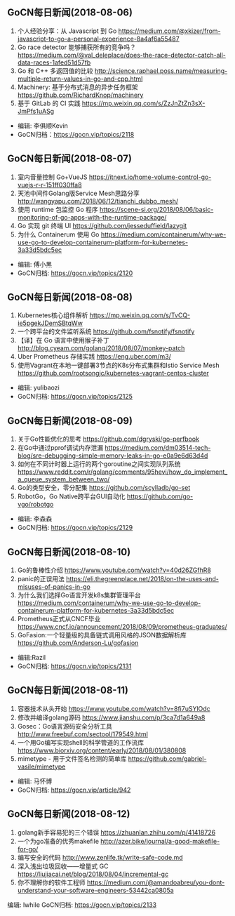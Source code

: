 GoCN每日新闻(2018-08-06)
---

1. 个人经验分享：从 Javascript 到 Go https://medium.com/@xkizer/from-javascript-to-go-a-personal-experience-8a4af6a55487
2. Go race detector 能够捕获所有的竞争吗？ https://medium.com/@val_deleplace/does-the-race-detector-catch-all-data-races-1afed51d57fb
3. Go 和 C++ 多返回值的比较 http://science.raphael.poss.name/measuring-multiple-return-values-in-go-and-cpp.html
4. Machinery: 基于分布式消息的异步任务框架 https://github.com/RichardKnop/machinery
5. 基于 GitLab 的 CI 实践 https://mp.weixin.qq.com/s/ZzJnZtZn3sX-JmPfs1uASg

* 编辑: 李俱顺Kevin
* GoCN归档：https://gocn.vip/topics/2118

## GoCN每日新闻(2018-08-07)

1. 室内音量控制 Go+VueJS  https://itnext.io/home-volume-control-go-vuejs-r-r-151ff030ffa8
2. 天池中间件Golang版Service Mesh思路分享 http://wangyapu.com/2018/06/12/tianchi_dubbo_mesh/
3. 使用 runtime 包监控 Go 程序 https://scene-si.org/2018/08/06/basic-monitoring-of-go-apps-with-the-runtime-package/
4. Go 实现 git 终端 UI https://github.com/jesseduffield/lazygit
5. 为什么 Containerum 使用 Go https://medium.com/containerum/why-we-use-go-to-develop-containerum-platform-for-kubernetes-3a33d5bdc5ec

* 编辑: 傅小黑
* GoCN归档: https://gocn.vip/topics/2120


## GoCN每日新闻(2018-08-08)

1. Kubernetes核心组件解析 https://mp.weixin.qq.com/s/TvCQ-ie5pgekJDemSBtqWw
2. 一个跨平台的文件监听系统 https://github.com/fsnotify/fsnotify
3. 【译】在 Go 语言中使用猴子补丁 http://blog.cyeam.com/golang/2018/08/07/monkey-patch
4. Uber Prometheus 存储实践 https://eng.uber.com/m3/
5. 使用Vagrant在本地一键部署3节点的K8s分布式集群和Istio Service Mesh https://github.com/rootsongjc/kubernetes-vagrant-centos-cluster

* 编辑: yulibaozi
* GoCN归档: https://gocn.vip/topics/2125


## GoCN每日新闻(2018-08-09)

1. 关于Go性能优化的思考 https://github.com/dgryski/go-perfbook
2. 在Go中通过pprof调试内存泄漏 https://medium.com/dm03514-tech-blog/sre-debugging-simple-memory-leaks-in-go-e0a9e6d63d4d
3. 如何在不同计时器上运行的两个goroutine之间实现队列系统 https://www.reddit.com/r/golang/comments/95hevi/how_do_implement_a_queue_system_between_two/
4. Go的类型安全，零分配集 https://github.com/scylladb/go-set
5. RobotGo，Go Native跨平台GUI自动化 https://github.com/go-vgo/robotgo


* 编辑: 李森森
* GoCN归档: https://gocn.vip/topics/2129

## GoCN每日新闻(2018-08-10)

1. Go的鲁棒性介绍 https://www.youtube.com/watch?v=40d26ZGfhR8
2. panic的正误用法 https://eli.thegreenplace.net/2018/on-the-uses-and-misuses-of-panics-in-go
3. 为什么我们选择Go语言开发k8s集群管理平台 https://medium.com/containerum/why-we-use-go-to-develop-containerum-platform-for-kubernetes-3a33d5bdc5ec
4. Prometheus正式从CNCF毕业 https://www.cncf.io/announcement/2018/08/09/prometheus-graduates/
5. GoFasion:一个轻量级的具备链式调用风格的JSON数据解析库 https://github.com/Anderson-Lu/gofasion

* 编辑:Razil
* GoCN归档: https://gocn.vip/topics/2131

## GoCN每日新闻(2018-08-11)

1. 容器技术从头开始 https://www.youtube.com/watch?v=8fi7uSYlOdc
2. 修改并编译golang源码 https://www.jianshu.com/p/3ca7d1a649a8
3. Gosec：Go语言源码安全分析工具 http://www.freebuf.com/sectool/179549.html
4. 一个用Go编写实现shell的科学管道的工作流库 https://www.biorxiv.org/content/early/2018/08/01/380808
5. mimetype - 用于文件签名检测的简单库 https://github.com/gabriel-vasile/mimetype

* 编辑: 马怀博
* GoCN归档: https://gocn.vip/article/942

## GoCN每日新闻(2018-08-12)

1. golang新手容易犯的三个错误 https://zhuanlan.zhihu.com/p/41418726 
2. 一个为go准备的优秀makefile http://azer.bike/journal/a-good-makefile-for-go/
3. 编写安全的代码 http://www.zenlife.tk/write-safe-code.md
4. 深入浅出垃圾回收——增量式 GC https://liujiacai.net/blog/2018/08/04/incremental-gc
5. 你不理解你的软件工程师  https://medium.com/@amandoabreu/you-dont-understand-your-software-engineers-53442ca0805a

编辑: lwhile
GoCN归档: https://gocn.vip/topics/2133

